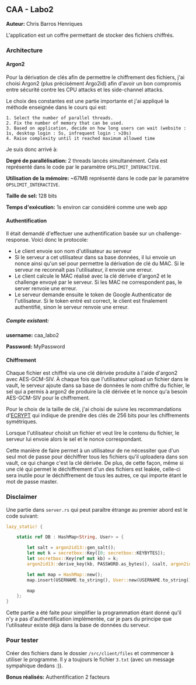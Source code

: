 ## CAA - Labo2



**Auteur:** Chris Barros Henriques



L'application est un coffre permettant de stocker des fichiers chiffrés.



### Architecture



#### Argon2

Pour la dérivation de clés afin de permettre le chiffrement des fichiers, j'ai choisi Argon2 (plus précisément Argo2id) afin d'avoir un bon compromis entre sécurité contre les CPU attacks et les side-channel attacks.



Le choix des constantes est une partie importante et j'ai appliqué la méthode enseignée dans le cours qui est:

```
1. Select the number of parallel threads. 
2. Fix the number of memory that can be used.
3. Based on application, decide on how long users can wait (website : 1s, desktop login : 5s, infrequent login : >20s) 
4. Raise complexity until it reached maximum allowed time
```



Je suis donc arrivé à:

**Degré de parallélisation:** 2 threads lancés simultanément. Cela est représenté dans le code par le paramètre `OPSLIMIT_INTERACTIVE`.

**Utilisation de la mémoire:** ~67MB représenté dans le code par le paramètre `OPSLIMIT_INTERACTIVE`. 

**Taille de sel:** 128 bits

**Temps d'exécution:** 1s environ car considéré comme une web app 



#### Authentification

Il était demandé d'effectuer une authentification basée sur un challenge-response. Voici donc le protocole:



- Le client envoie son nom d'utilisateur au serveur
- Si le serveur a cet utilisateur dans sa base données, il lui envoie un nonce ainsi qu'un sel pour permettre la dérivation de clé du MAC. Si le serveur ne reconnaît pas l'utilisateur, il envoie une erreur.
- Le client calcule le MAC réalisé avec la clé dérivée d'argon2 et le challenge envoyé par le serveur. Si les MAC ne correspondent pas, le server renvoie une erreur.
- Le serveur demande ensuite le token de Google Authenticator de l'utilisateur.  Si le token entré est correct, le client est finalement authentifié, sinon le serveur renvoie une erreur.



##### **Compte existant:** 

**username:** caa_labo2 

**Password:** MyPassword



#### Chiffrement

Chaque fichier est chiffré via une clé dérivée produite à l'aide d'argon2 avec AES-GCM-SIV. À chaque fois que l'utilisateur upload un fichier dans le vault, le serveur ajoute dans sa base de données le nom chiffré du fichier, le sel qui a permis à argon2 de produire la clé dérivée et le nonce qu'a besoin AES-GCM-SIV pour le chiffrement. 

Pour le choix de la taille de clé, j'ai choisi de suivre les recommandations d'[ECRYPT](https://www.keylength.com/fr/3/) qui indique de prendre des clés de 256 bits pour les chiffrements symétriques.



Lorsque l'utilisateur choisit un fichier et veut lire le contenu du fichier, le serveur lui envoie alors le sel et le nonce correspondant.

Cette manière de faire permet à un utilisateur de ne nécessiter que d'un seul mot de passe pour déchiffrer tous les fichiers qu'il uploadera dans son vault, ce qui change c'est la clé dérivée. De plus, de cette façon, même si une clé qui permet le déchiffrement d'un des fichiers est leakée, celle-ci sera inutile pour le déchiffrement de tous les autres, ce qui importe étant le mot de passe master.



### Disclaimer

Une partie dans `server.rs` qui peut paraître étrange au premier abord est le code suivant:

```rust
lazy_static! {

    static ref DB : HashMap<String, User> = {

        let salt = argon2id13::gen_salt();
        let mut k = secretbox::Key([0; secretbox::KEYBYTES]);
        let secretbox::Key(ref mut kb) = k;
        argon2id13::derive_key(kb, PASSWORD.as_bytes(), &salt, argon2id13::OPSLIMIT_INTERACTIVE, argon2id13::MEMLIMIT_INTERACTIVE).unwrap();

        let mut map = HashMap::new();
        map.insert(USERNAME.to_string(), User::new(USERNAME.to_string(), *kb, salt));

        map
    };
}
```

Cette partie a été faite pour simplifier la programmation étant donné qu'il n'y a pas d'authentification implémentée, car je pars du principe que l'utilisateur existe déjà dans la base de données du serveur.



### Pour tester

Créer des fichiers dans le dossier `/src/client/files` et commencer à utiliser le programme. Il y a toujours le fichier `3.txt` (avec un message sympahique dedans :)).



**Bonus réalisés:** Authentification 2 facteurs